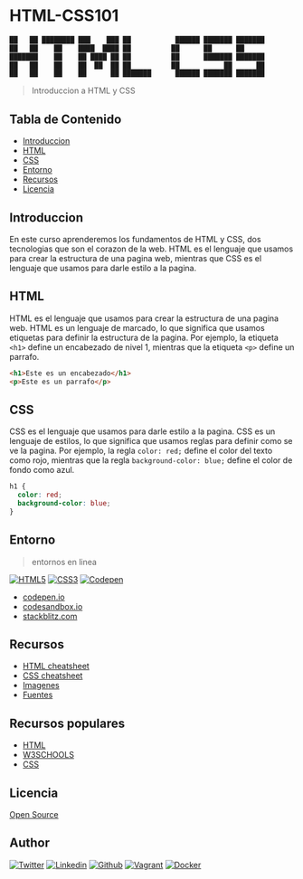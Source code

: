 # HTML-CSS101

```html
██   ██ ████████ ███    ███ ██           ██████ ███████ ███████ 
██   ██    ██    ████  ████ ██          ██      ██      ██      
███████    ██    ██ ████ ██ ██          ██      ███████ ███████ 
██   ██    ██    ██  ██  ██ ██          ██           ██      ██ 
██   ██    ██    ██      ██ ███████      ██████ ███████ ███████ 
```

> Introduccion a HTML y CSS

## Tabla de Contenido

- [Introduccion](#introduccion)
- [HTML](#html)
- [CSS](#css)
- [Entorno](#entorno)
- [Recursos](#recursos)
- [Licencia](#licencia)

## Introduccion

En este curso aprenderemos los fundamentos de HTML y CSS, dos tecnologias que son el corazon de la web. HTML es el lenguaje que usamos para crear la estructura de una pagina web, mientras que CSS es el lenguaje que usamos para darle estilo a la pagina.

## HTML

HTML es el lenguaje que usamos para crear la estructura de una pagina web. HTML es un lenguaje de marcado, lo que significa que usamos etiquetas para definir la estructura de la pagina. Por ejemplo, la etiqueta `<h1>` define un encabezado de nivel 1, mientras que la etiqueta `<p>` define un parrafo.

```html
<h1>Este es un encabezado</h1>
<p>Este es un parrafo</p>
```

## CSS

CSS es el lenguaje que usamos para darle estilo a la pagina. CSS es un lenguaje de estilos, lo que significa que usamos reglas para definir como se ve la pagina. Por ejemplo, la regla `color: red;` define el color del texto como rojo, mientras que la regla `background-color: blue;` define el color de fondo como azul.

```css
h1 {
  color: red;
  background-color: blue;
}
```

## Entorno

> entornos en linea

[![HTML5](https://img.shields.io/static/v1?label=&message=HTML5&color=E34F26&logo=HTML5&logoColor=E34F26&labelColor=2F333A)](https://developer.mozilla.org/en-US/docs/Web/Guide/HTML/HTML5)<!--HTML5-->
[![CSS3](https://img.shields.io/static/v1?label=&message=CSS3&color=0071B5&logo=CSS3&logoColor=1572B6&labelColor=2F333A)](https://developer.mozilla.org/en-US/docs/Web/CSS)<!-- CSS3 -->
[![Codepen](https://img.shields.io/static/v1?label=&message=codepen.io&color=000000&logo=CodePen&logoColor=000000&labelColor=e2e2e2)](https://codepen.io/)<!-- Codepen.io -->

- [codepen.io](https://codepen.io)
- [codesandbox.io](https://codesandbox.io)
- [stackblitz.com](https://stackblitz.com)

## Recursos

- [HTML cheatsheet](./htmlCS.md)
- [CSS cheatsheet](./cssCS.md)
- [Imagenes](./img)
- [Fuentes](./fuentes.md)

## Recursos populares

- [HTML](https://developer.mozilla.org/es/docs/Web/HTML)
- [W3SCHOOLS](https://www.w3schools.com/)
- [CSS](https://developer.mozilla.org/es/docs/Web/CSS)

## Licencia

[Open Source](https://opensource.org/licenses/MIT)

## Author

[![Twitter](https://img.shields.io/twitter/follow/ralex_uy?style=social)](https://twitter.com/ralex_uy) <!-- twitter -->
[![Linkedin](https://img.shields.io/badge/LinkedIn-+28K-blue?style=social&logo=linkedin)](https://www.linkedin.com/in/ronald-rivero/) <!-- linkedin -->
[![Github](https://img.shields.io/github/followers/ralexrivero?style=social)](https://github.com/ralexrivero/) <!-- github -->
[![Vagrant](https://img.shields.io/static/v1?label=&message=Vagrant%20Profile&color=1868F2&logo=vagrant&labelColor=2F333A)](https://app.vagrantup.com/ralexrivero) <!-- vagrant -->
[![Docker](https://img.shields.io/static/v1?label=&message=Docker%20Profile&color=2496ED&logo=Docker&labelColor=2F333A)](https://hub.docker.com/u/ralexrivero) <!-- docker -->
